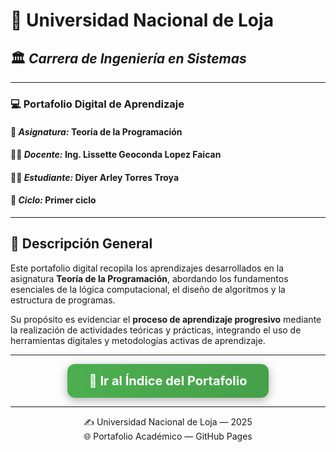 # 📘 Universidad Nacional de Loja  
## 🏛️ *Carrera de Ingeniería en Sistemas*

---

### 💻 Portafolio Digital de Aprendizaje
#### 🧩 *Asignatura:* **Teoría de la Programación**  
#### 👨‍🏫 *Docente:* **Ing. Lissette Geoconda Lopez Faican**  
#### 👨‍🎓 *Estudiante:* **Diyer Arley Torres Troya**  
#### 📆 *Ciclo:* Primer ciclo  

---

## 📂 Descripción General

Este portafolio digital recopila los aprendizajes desarrollados en la asignatura **Teoría de la Programación**, abordando los fundamentos esenciales de la lógica computacional, el diseño de algoritmos y la estructura de programas.  

Su propósito es evidenciar el **proceso de aprendizaje progresivo** mediante la realización de actividades teóricas y prácticas, integrando el uso de herramientas digitales y metodologías activas de aprendizaje.

---

<p align="center">
  <a href="./principal.md" style="
    background: linear-gradient(90deg, #4CAF50, #45A049);
    color: white;
    padding: 15px 35px;
    text-align: center;
    text-decoration: none;
    display: inline-block;
    font-size: 20px;
    border-radius: 12px;
    font-weight: bold;
    box-shadow: 0 4px 15px rgba(0,0,0,0.3);
    transition: 0.3s;
  ">
    📖 Ir al Índice del Portafolio
  </a>
</p>

---

<p align="center">
  ✍️ Universidad Nacional de Loja — 2025  
  <br>
  🌐 Portafolio Académico — GitHub Pages
</p>

